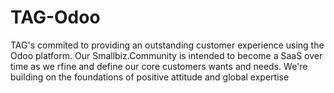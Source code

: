 # TAG-Odoo

TAG's commited to providing an outstanding customer experience using the Odoo platform. Our Smallbiz.Community is intended to become a SaaS over time as we rfine and define our core customers wants and needs. We're building on the foundations of positive attitude and global expertise
